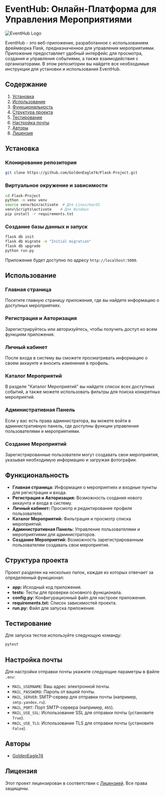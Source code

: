 # EventHub: Онлайн-Платформа для Управления Мероприятиями

![EventHub Logo](https://eventhub.net/client/assets/logo.1b57315e.png)

EventHub - это веб-приложение, разработанное с использованием фреймворка Flask, предназначенное для управления мероприятиями. Приложение предоставляет удобный интерфейс для просмотра, создания и управления событиями, а также взаимодействия с организаторами. В этом репозитории вы найдете все необходимые инструкции для установки и использования EventHub.

## Содержание

1. [Установка](#установка)
2. [Использование](#использование)
3. [Функциональность](#функциональность)
4. [Структура проекта](#структура-проекта)
5. [Тестирование](#тестирование)
6. [Настройка почты](#настройка-почты)
7. [Авторы](#авторы)
8. [Лицензия](#лицензия)

## Установка

### Клонирование репозитория

```bash
git clone https://github.com/GoldenEagle74/Flask-Project.git
```

### Виртуальное окружение и зависимости

```bash
cd Flask-Project
python -m venv venv
source venv/bin/activate  # Для Linux/macOS
venv\Scripts\activate    # Для Windows
pip install -r requirements.txt
```

### Создание базы данных и запуск

```bash
flask db init
flask db migrate -m "Initial migration"
flask db upgrade
python run.py
```

Приложение будет доступно по адресу `http://localhost:5000`.

## Использование

### Главная страница

Посетите главную страницу приложения, где вы найдете информацию о доступных мероприятиях.

### Регистрация и Авторизация

Зарегистрируйтесь или авторизуйтесь, чтобы получить доступ ко всем функциям приложения.

### Личный кабинет

После входа в систему вы сможете просматривать информацию о своем аккаунте и вносить изменения в профиль.

### Каталог Мероприятий

В разделе "Каталог Мероприятий" вы найдете список всех доступных событий, а также можете использовать фильтры для поиска конкретных мероприятий.

### Административная Панель

Если у вас есть права администратора, вы можете войти в административную панель, где доступны функции управления пользователями и мероприятиями.

### Создание Мероприятий

Зарегистрированные пользователи могут создавать свои мероприятия, указывая необходимую информацию и загружая фотографии.

## Функциональность

- **Главная страница:** Информация о мероприятиях и входные пункты для регистрации и входа.
- **Регистрация и Авторизация:** Возможность создания нового аккаунта и входа в систему.
- **Личный кабинет:** Просмотр и редактирование профиля пользователя.
- **Каталог Мероприятий:** Фильтрация и просмотр списка мероприятий.
- **Административная Панель:** Управление пользователями и мероприятиями для администраторов.
- **Создание Мероприятий:** Возможность зарегистрированным пользователям создавать свои мероприятия.

## Структура проекта

Проект разделен на несколько папок, каждая из которых отвечает за определенный функционал:

- **app:** Исходный код приложения.
- **tests:** Тесты для проверки основного функционала.
- **config.py:** Конфигурационный файл для настроек приложения.
- **requirements.txt:** Список зависимостей проекта.
- **run.py:** Файл для запуска приложения.

## Тестирование

Для запуска тестов используйте следующую команду:

```bash
pytest
```

## Настройка почты

Для настройки отправки почты укажите следующие параметры в файле `.env`:

- `MAIL_USERNAME`: Ваш адрес электронной почты.
- `MAIL_PASSWORD`: Пароль от вашей почты.
- `MAIL_SERVER`: SMTP-сервер для отправки почты (например, `smtp.yandex.ru`).
- `MAIL_PORT`: Порт SMTP-сервера (например, `465`).
- `MAIL_USE_SSL`: Использование SSL для отправки почты (установите `True`).
- `MAIL_USE_TLS`: Использование TLS для отправки почты (установите `False`).

## Авторы

- [GoldenEagle74](https://github.com/GoldenEagle74)

## Лицензия

Этот проект лицензирован в соответствии с [Лицензией](LICENSE). Все права защищены.
